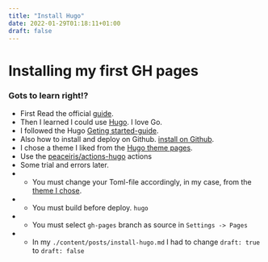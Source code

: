 ```yaml
---
title: "Install Hugo"
date: 2022-01-29T01:18:11+01:00
draft: false
---
```


# Installing my first GH pages

### Gots to learn right!?

* First Read the official [guide](https://pages.github.com/).
* Then I learned I could use [Hugo](). I love Go.
* I followed the Hugo [Geting started-guide](https://gohugo.io/getting-started/quick-start/).
* Also how to install and deploy on Github. [install on Github](https://gohugo.io/hosting-and-deployment/hosting-on-github/).
* I chose a theme I liked from the [Hugo theme pages](https://themes.gohugo.io/).
* Use the [peaceiris/actions-hugo](https://github.com/peaceiris/actions-hugo) actions 
* Some trial and errors later.
* * You must change your Toml-file accordingly, in my case, from the [theme I chose](https://hugodoit.pages.dev/theme-documentation-basics/#basic-configuration).
* * You must build before deploy. `hugo`
* * You must select `gh-pages` branch as source in `Settings -> Pages`
* * In my `./content/posts/install-hugo.md` I had to change `draft: true` to `draft: false`


